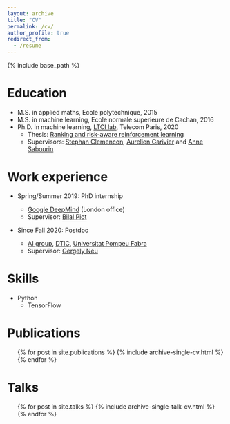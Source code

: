 ```yaml
---
layout: archive
title: "CV"
permalink: /cv/
author_profile: true
redirect_from:
  - /resume
---
```


{% include base_path %}

Education
======
* M.S. in applied maths, Ecole polytechnique, 2015
* M.S. in machine learning, Ecole normale superieure de Cachan, 2016
* Ph.D. in machine learning, <a href='https://www.telecom-paris.fr/en/research/laboratories/information-processing-and-communication-laboratory-ltci'>LTCI lab</a>, Telecom Paris, 2020
  * Thesis: <a href='https://www.theses.fr/2020IPPAT020'>Ranking and risk-aware reinforcement learning</a>
  * Supervisors: <a href='https://perso.telecom-paristech.fr/clemenco/'>Stephan Clemencon</a>, <a href='https://perso.ens-lyon.fr/aurelien.garivier/www.math.univ-toulouse.fr/_agarivie/index.html'>Aurelien Garivier</a> and <a href='https://perso.telecom-paristech.fr/sabourin/index.html#generalInfo'>Anne Sabourin</a>

Work experience
======
* Spring/Summer 2019: PhD internship
  * <a href='https://deepmind.com/'>Google DeepMind</a> (London office)
  * Supervisor: <a href='https://pro.univ-lille.fr/bilal-piot/'>Bilal Piot</a>

* Since Fall 2020: Postdoc
  * <a href='https://www.upf.edu/web/ai-ml/'>AI group</a>, <a href='https://www.upf.edu/web/etic/'>DTIC</a>, <a href='https://www.upf.edu/'>Universitat Pompeu Fabra</a>
  * Supervisor: <a href='http://cs.bme.hu/~gergo/'>Gergely Neu</a>

Skills
======
* Python
  * TensorFlow

Publications
======
  <ul>{% for post in site.publications %}
    {% include archive-single-cv.html %}
  {% endfor %}</ul>

Talks
======
  <ul>{% for post in site.talks %}
    {% include archive-single-talk-cv.html %}
  {% endfor %}</ul>
